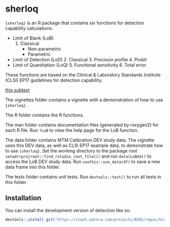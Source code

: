 
# sherloq

<!-- badges: start -->
<!-- badges: end -->

`{sherloq}` is an R package that contains six functions for detection capability calculations:

- Limit of Blank (LoB)
    1. Classical
        - Non-parametric
        - Parametric
- Limit of Detection (LoD)
    2. Classical
    3. Precision profile
    4. Probit
- Limit of Quantitation (LoQ)
    5. Functional sensitivity
    6. Total error


These functions are based on the Clinical & Laboratory Standards Institute (CLSI) EP17 guidelines for detection capability.


[this subtext](data)

The vignettes folder contains a vignette with a demonstration of how to use `{sherloq}`.

The R folder contains the R functions.

The man folder contains documentation files (generated by roxygen2) for each R file. Run `?LoB` to view the help page for the LoB function.

The data folder contains MTM Calibration DEV study data. The vignette uses this DEV data, as well as CLSI EP17 example data, to demonstrate how to use `{sherloq}`. Set the working directory to the package root `setwd(rprojroot::find_rstudio_root_file())` and run `data(LoBdat)` to access the LoB DEV study data. Run `usethis::use_data(df)` to save a new data frame into this folder.

The tests folder contains unit tests. Run `devtools::test()` to run all tests in this folder.




## Installation

You can install the development version of detection like so:

``` r
devtools::install_git("https://stash.natera.com/projects/BIOS/repos/biostatistics_detection_capability.git")



